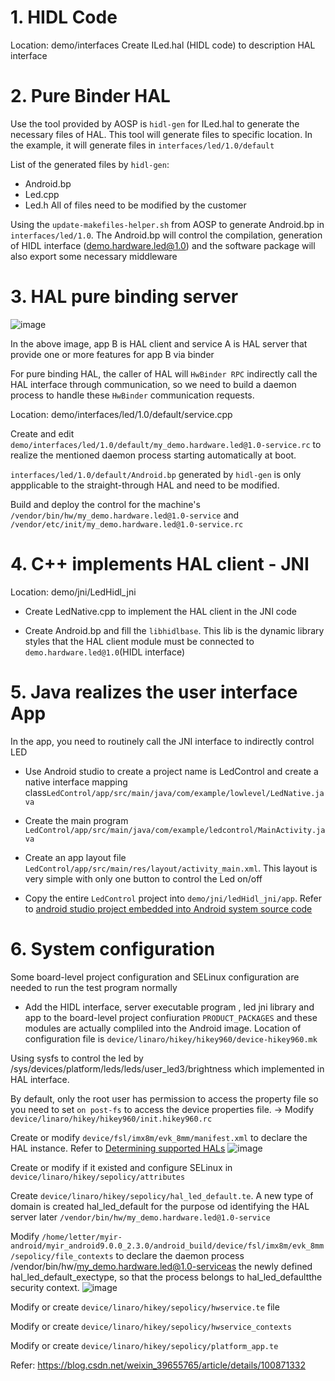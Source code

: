 # 1. HIDL Code
Location: demo/interfaces
Create ILed.hal (HIDL code) to description HAL interface

# 2. Pure Binder HAL
Use the tool provided by AOSP is `hidl-gen` for ILed.hal to generate the necessary files of HAL. This tool will generate files to specific location. In the example, it will generate files in `interfaces/led/1.0/default`

List of the generated files by `hidl-gen`:
- Android.bp
- Led.cpp
- Led.h
All of files need to be modified by the customer

Using the `update-makefiles-helper.sh` from AOSP to generate Android.bp in `interfaces/led/1.0`. The Android.bp will control
the compilation, generation of HIDL interface (demo.hardware.led@1.0) and the software package will also export some necessary middleware

# 3. HAL pure binding server
![image](https://user-images.githubusercontent.com/52844962/222963335-3e6c07d6-a9f6-4cc9-9909-d6732af3d533.png)

In the above image, app B is HAL client and service A is HAL server that provide one or more features for app B via binder 

For pure binding HAL, the caller of HAL will `HwBinder RPC` indirectly call the HAL interface through communication, so we need to build a daemon process to handle these `HwBinder` communication requests.

Location: demo/interfaces/led/1.0/default/service.cpp

Create and edit `demo/interfaces/led/1.0/default/my_demo.hardware.led@1.0-service.rc` to realize the mentioned daemon process starting automatically at boot.

`interfaces/led/1.0/default/Android.bp` generated by `hidl-gen` is only appplicable to the straight-through HAL and need to be modified.

Build and deploy the control for the machine's `/vendor/bin/hw/my_demo.hardware.led@1.0-service` and `/vendor/etc/init/my_demo.hardware.led@1.0-service.rc`

# 4. C++ implements HAL client - JNI
Location: demo/jni/LedHidl_jni
- Create LedNative.cpp to implement the HAL client in the JNI code

- Create Android.bp and fill the `libhidlbase`. This lib is the dynamic library styles that the HAL client module must be connected to `demo.hardware.led@1.0`(HIDL interface)

# 5. Java realizes the user interface App
In the app, you need to routinely call the JNI interface to indirectly control LED

- Use Android studio to create a project name is LedControl and create a native interface mapping class`LedControl/app/src/main/java/com/example/lowlevel/LedNative.java`

- Create the main program `LedControl/app/src/main/java/com/example/ledcontrol/MainActivity.java`

- Create an app layout file `LedControl/app/src/main/res/layout/activity_main.xml`. This layout is very simple with only one button to control the Led on/off

- Copy the entire `LedControl` project into `demo/jni/ledHidl_jni/app`. Refer to [android studio project embedded into Android system source code](https://blog.csdn.net/weixin_39655765/article/details/106294459)

# 6. System configuration
Some board-level project configuration and SELinux configuration are needed to run the test program normally

- Add the HIDL interface, server executable program , led jni library and app to the board-level project confiuration `PRODUCT_PACKAGES` and these modules are actually compliled into the Android image. Location of configuration file is `device/linaro/hikey/hikey960/device-hikey960.mk`

Using sysfs to control the led by /sys/devices/platform/leds/leds/user_led3/brightness which implemented in HAL interface.

By default, only the root user has permission to access the property file so you need to set `on post-fs` to access the device properties file.
-> Modify `device/linaro/hikey/hikey960/init.hikey960.rc` 

Create or modify `device/fsl/imx8m/evk_8mm/manifest.xml` to declare the HAL instance. Refer to [Determining supported HALs](https://source.android.google.cn/docs/core/tests/vts/hal-testability#determine-supported-hals)
![image](https://user-images.githubusercontent.com/52844962/233141842-025dbb51-b3e1-4881-9d66-8783d25e78e4.png)


Create or modify if it existed and configure SELinux in `device/linaro/hikey/sepolicy/attributes`

Create `device/linaro/hikey/sepolicy/hal_led_default.te`. A new type of domain is created hal_led_default for the purpose od identifying  the HAL server later `/vendor/bin/hw/my_demo.hardware.led@1.0-service`

Modify `/home/letter/myir-android/myir_android9.0.0_2.3.0/android_build/device/fsl/imx8m/evk_8mm/sepolicy/file_contexts` to declare the daemon process /vendor/bin/hw/my_demo.hardware.led@1.0-serviceas the newly defined hal_led_default_exectype, so that the process belongs to hal_led_defaultthe security context.
![image](https://user-images.githubusercontent.com/52844962/233143435-84db2286-f32d-4062-a255-3870abb06314.png)


Modify or create `device/linaro/hikey/sepolicy/hwservice.te` file

Modify or create `device/linaro/hikey/sepolicy/hwservice_contexts`

Modify or create `device/linaro/hikey/sepolicy/platform_app.te`

Refer: https://blog.csdn.net/weixin_39655765/article/details/100871332
